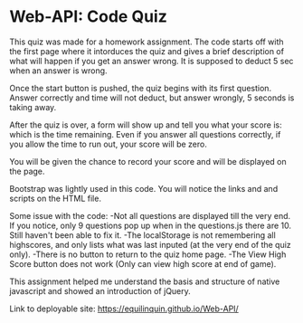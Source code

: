 # Web-API: Code Quiz
This quiz was made for a homework assignment.  The code starts off with the first page where it intorduces the quiz and gives a brief description of what will happen if you get an answer wrong.  It is supposed to deduct 5 sec when an answer is wrong.

Once the start button is pushed, the quiz begins with its first question.  Answer correctly and time will not deduct, but answer wrongly, 5 seconds is taking away.

After the quiz is over, a form will show up and tell you what your score is: which is the time remaining.  Even if you answer all questions correctly, if you allow the time to run out, your score will be zero.

You will be given the chance to record your score and will be displayed on the page.

Bootstrap was lightly used in this code.  You will notice the links and and scripts on the HTML file.

Some issue with the code:
    -Not all questions are displayed till the very end.  If you notice, only 9 questions pop up when in the questions.js there are 10.  Still haven't been able to fix it.
    -The localStorage is not remembering all highscores, and only lists what was last inputed (at the very end of the quiz only).
    -There is no button to return to the quiz home page.
    -The View High Score button does not work (Only can view high score at end of game).

This assignment helped me understand the basis and structure of native javascript and showed an introduction of jQuery.

Link to deployable site: https://equilinquin.github.io/Web-API/